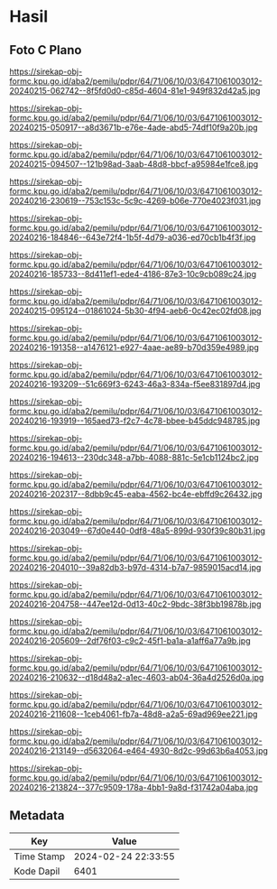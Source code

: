 # Hasil

## Foto C Plano

https://sirekap-obj-formc.kpu.go.id/aba2/pemilu/pdpr/64/71/06/10/03/6471061003012-20240215-062742--8f5fd0d0-c85d-4604-81e1-949f832d42a5.jpg

https://sirekap-obj-formc.kpu.go.id/aba2/pemilu/pdpr/64/71/06/10/03/6471061003012-20240215-050917--a8d3671b-e76e-4ade-abd5-74df10f9a20b.jpg

https://sirekap-obj-formc.kpu.go.id/aba2/pemilu/pdpr/64/71/06/10/03/6471061003012-20240215-094507--121b98ad-3aab-48d8-bbcf-a95984e1fce8.jpg

https://sirekap-obj-formc.kpu.go.id/aba2/pemilu/pdpr/64/71/06/10/03/6471061003012-20240216-230619--753c153c-5c9c-4269-b06e-770e4023f031.jpg

https://sirekap-obj-formc.kpu.go.id/aba2/pemilu/pdpr/64/71/06/10/03/6471061003012-20240216-184846--643e72f4-1b5f-4d79-a036-ed70cb1b4f3f.jpg

https://sirekap-obj-formc.kpu.go.id/aba2/pemilu/pdpr/64/71/06/10/03/6471061003012-20240216-185733--8d411ef1-ede4-4186-87e3-10c9cb089c24.jpg

https://sirekap-obj-formc.kpu.go.id/aba2/pemilu/pdpr/64/71/06/10/03/6471061003012-20240215-095124--01861024-5b30-4f94-aeb6-0c42ec02fd08.jpg

https://sirekap-obj-formc.kpu.go.id/aba2/pemilu/pdpr/64/71/06/10/03/6471061003012-20240216-191358--a1476121-e927-4aae-ae89-b70d359e4989.jpg

https://sirekap-obj-formc.kpu.go.id/aba2/pemilu/pdpr/64/71/06/10/03/6471061003012-20240216-193209--51c669f3-6243-46a3-834a-f5ee831897d4.jpg

https://sirekap-obj-formc.kpu.go.id/aba2/pemilu/pdpr/64/71/06/10/03/6471061003012-20240216-193919--165aed73-f2c7-4c78-bbee-b45ddc948785.jpg

https://sirekap-obj-formc.kpu.go.id/aba2/pemilu/pdpr/64/71/06/10/03/6471061003012-20240216-194613--230dc348-a7bb-4088-881c-5e1cb1124bc2.jpg

https://sirekap-obj-formc.kpu.go.id/aba2/pemilu/pdpr/64/71/06/10/03/6471061003012-20240216-202317--8dbb9c45-eaba-4562-bc4e-ebffd9c26432.jpg

https://sirekap-obj-formc.kpu.go.id/aba2/pemilu/pdpr/64/71/06/10/03/6471061003012-20240216-203049--67d0e440-0df8-48a5-899d-930f39c80b31.jpg

https://sirekap-obj-formc.kpu.go.id/aba2/pemilu/pdpr/64/71/06/10/03/6471061003012-20240216-204010--39a82db3-b97d-4314-b7a7-9859015acd14.jpg

https://sirekap-obj-formc.kpu.go.id/aba2/pemilu/pdpr/64/71/06/10/03/6471061003012-20240216-204758--447ee12d-0d13-40c2-9bdc-38f3bb19878b.jpg

https://sirekap-obj-formc.kpu.go.id/aba2/pemilu/pdpr/64/71/06/10/03/6471061003012-20240216-205609--2df76f03-c9c2-45f1-ba1a-a1aff6a77a9b.jpg

https://sirekap-obj-formc.kpu.go.id/aba2/pemilu/pdpr/64/71/06/10/03/6471061003012-20240216-210632--d18d48a2-a1ec-4603-ab04-36a4d2526d0a.jpg

https://sirekap-obj-formc.kpu.go.id/aba2/pemilu/pdpr/64/71/06/10/03/6471061003012-20240216-211608--1ceb4061-fb7a-48d8-a2a5-69ad969ee221.jpg

https://sirekap-obj-formc.kpu.go.id/aba2/pemilu/pdpr/64/71/06/10/03/6471061003012-20240216-213149--d5632064-e464-4930-8d2c-99d63b6a4053.jpg

https://sirekap-obj-formc.kpu.go.id/aba2/pemilu/pdpr/64/71/06/10/03/6471061003012-20240216-213824--377c9509-178a-4bb1-9a8d-f31742a04aba.jpg


## Metadata

| Key        | Value               |
| ---------- | ------------------- |
| Time Stamp | 2024-02-24 22:33:55 |
| Kode Dapil | 6401                |



